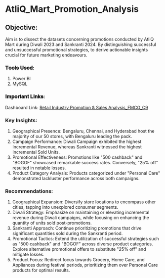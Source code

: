 # AtliQ_Mart_Promotion_Analysis
## Objective: ##
Aim is to dissect the datasets concerning promotions conducted by AtliQ Mart during Diwali 2023 and Sankranti 2024. By distinguishing successful and unsuccessful promotional strategies, to derive actionable insights crucial for future marketing endeavours.

### 𝐓𝐨𝐨𝐥𝐬 𝐔𝐬𝐞𝐝: ###
1. Power BI
2. MySQL


### 𝐈𝐦𝐩𝐨𝐫𝐭𝐚𝐧𝐭 𝐋𝐢𝐧𝐤𝐬: ### 
Dashboard Link: [Retail Industry Promotion & Sales Analysis_FMCG_C9](https://app.powerbi.com/view?r=eyJrIjoiZmM0NmEwYTUtNTUwMS00YTEzLWJhNWUtZGI1ZGMyODlkNjc4IiwidCI6ImM2ZTU0OWIzLTVmNDUtNDAzMi1hYWU5LWQ0MjQ0ZGM1YjJjNCJ9)


### Key Insights: ###
1. 	Geographical Presence: Bengaluru, Chennai, and Hyderabad host the majority of our 50 stores, with Bengaluru leading the pack.
2.  Campaign Performance: Diwali Campaign exhibited the highest Incremental Revenue, whereas Sankranti witnessed the highest Incremental Sold Units.
3. 	Promotional Effectiveness: Promotions like "500 cashback" and "BOGOF" showcased remarkable success rates. Conversely, "25% off" resulted in notable losses.
4.  Product Category Analysis: Products categorized under "Personal Care" demonstrated lackluster performance across both campaigns.


### Recommendations: ###
1.	Geographical Expansion: Diversify store locations to encompass other cities, tapping into unexplored consumer segments.
2.	Diwali Strategy: Emphasize on maintaining or elevating incremental revenue during Diwali campaigns, while focusing on enhancing the quantity of units sold post-promotions.
3.	Sankranti Approach: Continue prioritizing promotions that drive significant quantities sold during the Sankranti period.
4.	Promotional Tactics: Extend the utilization of successful strategies such as "500 cashback" and "BOGOF" across diverse product categories. Explore alternative promotional offers to substitute "25% off" and mitigate losses.
5.	Product Focus: Redirect focus towards Grocery, Home Care, and Appliances during festival periods, prioritizing them over Personal Care products for optimal results.




